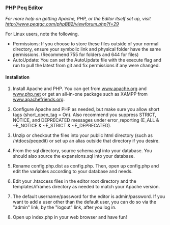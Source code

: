 ### PHP Peq Editor

*For more help on getting Apache, PHP, or the Editor itself set up, visit http://www.peqtgc.com/phpBB2/viewforum.php?f=29*

For Linux users, note the following.
* Permissions: If you choose to store these files outside of your normal directory, ensure your symbolic link and physical folder have the same permissions. (Recommend 755 for folders and 644 for files)
* AutoUpdate: You can set the AutoUpdate file with the execute flag and run to pull the latest from git and fix permissions if any were changed.

#### Installation

1) Install Apache and PHP. You can get from www.apache.org and www.php.net or get an all-in-one package such as XAMPP from www.apachefriends.org.

2) Configure Apache and PHP as needed, but make sure you allow short tags (short_open_tag = On). Also recommend you suppress STRICT, NOTICE, and DEPRECATED messages under error_reporting (E_ALL & ~E_NOTICE & ~E_STRICT & ~E_DEPRECATED).

3) Unzip or checkout the files into your public html directory (such as /htdocs/peqedit) or set up an alias outside that directory if you desire.

4) From the sql directory, source schema.sql into your database. You should also source the expansions.sql into your database.

5) Rename config.php.dist as config.php.  Then, open up config.php and edit the variables according to your database and needs.

6) Edit your .htaccess files in the editor root directory and the templates/iframes directory as needed to match your Apache version.

7) The default username/password for the editor is admin/password.  If you want to add a user other than the default user, you can do so via the "admin" link, by the "logout" link, after you log in.

8) Open up index.php in your web browser and have fun!
